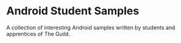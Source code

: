 # Android Student Samples
A collection of interesting Android samples written by students and apprentices of The Guild.
